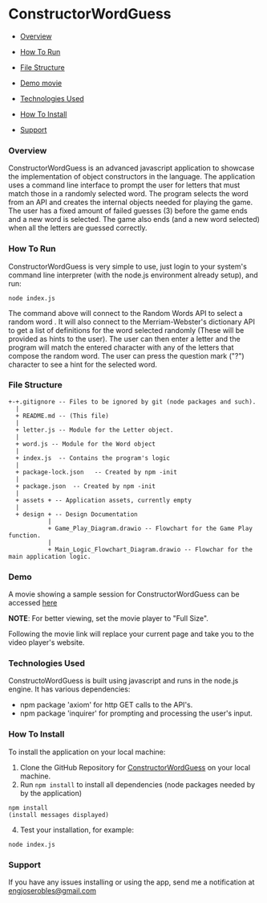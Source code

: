 # ConstructorWordGuess
 * [Overview](#overview)

 * [How To Run](#howToRun)
 
 * [File Structure](#FileStructure)
 
 * [Demo movie](#Demo)
 
 * [Technologies Used](#techsUsed)
 
 * [How To Install](#howToInstall)
 
 * [Support](#support)
 
 
### Overview <a name="overview"></a>

ConstructorWordGuess is an advanced javascript application to showcase the implementation of object constructors in the language.
The application uses a command line interface to prompt the user for letters that must match those in a randomly selected word.
The program selects the word from an API and creates the internal objects needed for playing the game.
The user has a fixed amount of failed guesses (3) before the game ends and a new word is selected. The game also ends (and a new word selected) when all the letters are guessed correctly.

### How To Run <a name="howToRun"></a>

ConstructorWordGuess is very simple to use, just login to your system's command line interpreter (with the node.js environment already setup), and run:
```
node index.js
```
The command above will connect to the Random Words API to select a random word .  It will also connect to the Merriam-Webster's dictionary API to get a list of definitions for the word selected randomly (These will be provided as hints to the user). The user can then enter a letter and the program will match the entered character with any of the letters that compose the random word. The user can press the question mark ("?") character to see a hint for the selected word.  


### File Structure <a name="FileStructure"></a>

```
+-+.gitignore -- Files to be ignored by git (node packages and such).
  |
  + README.md -- (This file)
  |
  + letter.js -- Module for the Letter object. 
  |
  + word.js -- Module for the Word object 
  |
  + index.js  -- Contains the program's logic
  |
  + package-lock.json	-- Created by npm -init
  |
  + package.json  -- Created by npm -init
  |
  + assets + -- Application assets, currently empty
  |
  + design + -- Design Documentation
           |
           + Game_Play_Diagram.drawio -- Flowchart for the Game Play function.
           |
           + Main_Logic_Flowchart_Diagram.drawio -- Flowchar for the main application logic. 
```

### Demo <a name="Demo"></a>

A movie showing a sample session for ConstructorWordGuess can be accessed <a href="https://engjoserobles-gmail.tinytake.com/tt/MzcyNjQwNV8xMTM0MDg1NQ" target="_blank">here</a>

**NOTE**: For better viewing, set the movie player to "Full Size". 

Following the movie link will replace your current page and take you to the video player's website. 

### Technologies Used <a name="techsUsed"></a>

ConstructoWordGuess is built using javascript and runs in the node.js engine.  It has various dependencies:

* npm package 'axiom' for http GET calls to the API's.
* npm package 'inquirer' for prompting and processing the user's input. 

### How To Install <a name="howToInstall"></a>

To install the application on your local machine:
1. Clone the GitHub Repository for [ConstructorWordGuess](https://github.com/j0serobles/ConstructorWordGuess) on your local machine.
2. Run ```npm install``` to install all dependencies (node packages needed by by the application)
  
  ``` 
  npm install 
  (install messages displayed)
  ```
  
  4. Test your installation, for example:
  ```
  node index.js
  ```
  
  ### Support <a name="support"></a>
  If you have any issues installing or using the app, send me a notification at [engjoserobles@gmail.com](mailto:engjoserobles@gmail.com)
  

